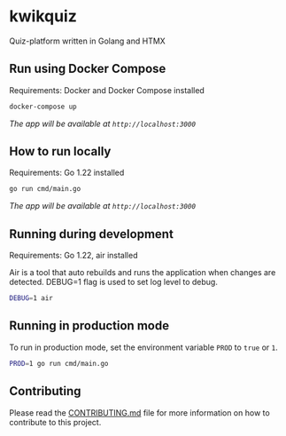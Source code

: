 # kwikquiz
Quiz-platform written in Golang and HTMX


## Run using Docker Compose
Requirements: Docker and Docker Compose installed

```bash
docker-compose up
```
_The app will be available at `http://localhost:3000`_

## How to run locally
Requirements: Go 1.22 installed

```bash
go run cmd/main.go
```
_The app will be available at `http://localhost:3000`_

## Running during development
Requirements: Go 1.22, air installed

Air is a tool that auto rebuilds and runs the application when changes are detected.
DEBUG=1 flag is used to set log level to debug.
```bash
DEBUG=1 air
```

## Running in production mode
To run in production mode, set the environment variable `PROD` to `true` or `1`.
```bash
PROD=1 go run cmd/main.go
```

## Contributing
Please read the [CONTRIBUTING.md](CONTRIBUTING.md) file for more information on how to contribute to this project.
